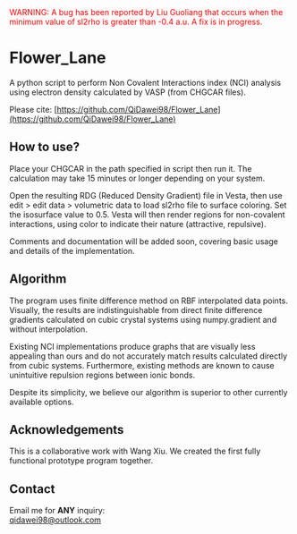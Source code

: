 <div style="color:red">
WARNING: A bug has been reported by Liu Guoliang that occurs when the minimum value of sl2rho is greater than -0.4 a.u. A fix is in progress.
</div>

# Flower_Lane

A python script to perform Non Covalent Interactions index (NCI) analysis using electron density calculated by VASP (from CHGCAR files).  

Please cite:  [https://github.com/QiDawei98/Flower_Lane](https://github.com/QiDawei98/Flower_Lane)

## How to use?
Place your CHGCAR in the path specified in script then run it. The calculation may take 15 minutes or longer depending on your system.  

Open the resulting RDG (Reduced Density Gradient) file in Vesta, then use edit > edit data > volumetric data to load sl2rho file to surface coloring. Set the isosurface value to 0.5. Vesta will then render regions for non-covalent interactions, using color to indicate their nature (attractive, repulsive).

Comments and documentation will be added soon, covering basic usage and details of the implementation.

## Algorithm
The program uses finite difference method on RBF interpolated data points. Visually, the results are indistinguishable from direct finite difference gradients calculated on cubic crystal systems using numpy.gradient and without interpolation.

Existing NCI implementations produce graphs that are visually less appealing than ours and do not accurately match results calculated directly from cubic systems. Furthermore, existing methods are known to cause unintuitive repulsion regions between ionic bonds.

Despite its simplicity, we believe our algorithm is superior to other currently available options.

## Acknowledgements
This is a collaborative work with Wang Xiu. We created the first fully functional prototype program together.

## Contact
Email me for **ANY** inquiry:  
[qidawei98@outlook.com](mailto:qidawei98@outlook.com)


